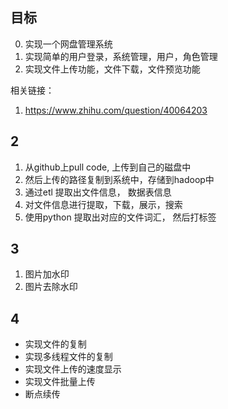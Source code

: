 ## 目标
0. 实现一个网盘管理系统
1. 实现简单的用户登录，系统管理，用户，角色管理
2. 实现文件上传功能，文件下载，文件预览功能

相关链接：
1.  https://www.zhihu.com/question/40064203

## 2
1. 从github上pull code, 上传到自己的磁盘中
2. 然后上传的路径复制到系统中，存储到hadoop中
3. 通过etl 提取出文件信息， 数据表信息
4. 对文件信息进行提取，下载，展示，搜索
5. 使用python 提取出对应的文件词汇， 然后打标签

## 3
1. 图片加水印
2. 图片去除水印

## 4
-   实现文件的复制
-   实现多线程文件的复制
-   实现文件上传的速度显示
-   实现文件批量上传
-   断点续传


